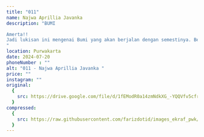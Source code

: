 ```yaml
---
title: "011"
name: Najwa Aprillia Javanka 
description: "BUMI

Amerta!!
Jadi lukisan ini mengenai Bumi yang akan berjalan dengan semestinya. Bentuk bulat pada Bumi mengandung arti bahwa Bumi akan berputar pada porosnya meninggalkan waktu lampau beserta kenangan. Warna hijau pada pulau adalah simbol harapan akan ada hal yang menempel diingatan Aksa dari Bumi meskipun hanya satu titik. Untuk keseluruhan lukisan ini menyelipkan pesan terakhir bahwa Aksa terlalu bodoh mengertikan bumi, bahagia selalu Aksa si cahaya matahari terbit, bumiku masih asri walaupun munafik jika bumi yang sekarang aman dari badai. Tapi sebentar lagi kupu kupu mengepakkan sayapnya. Tunggu saja! Warna akan segera bermunculan dan bunga bermekaran, jadi selamat tinggal Aksa.
"
location: Purwakarta
date: 2024-07-20
phoneNumber : ""
alt: "011 - Najwa Aprillia Javanka "
price: ""
instagram: ""
original:
  {
    src: https://drive.google.com/file/d/1fEModR0a14zmNdkXG_-YQQVfv5cfr2yL/view?usp=sharing,
  }
compressed:
  {
    src: https://raw.githubusercontent.com/farizdotid/images_ekraf_pwk/main/teraspendopocoffee/011.jpeg,
  }
---
```

